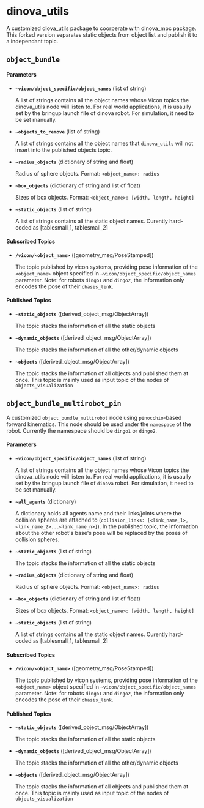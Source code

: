 # dinova_utils
A customized diova_utils package to coorperate with dinova_mpc package. This forked version separates static objects from object list and publish it to a independant topic.

## `object_bundle`

#### Parameters

* **`~vicon/object_specific/object_names`** (list of string)

    A list of strings contains all the object names whose Vicon topics the dinova_utils node will listen to. For real world applications, it is usaully set by the bringup launch file of dinova robot. For simulation, it need to be set manually.

* **`~objects_to_remove`** (list of string)

    A list of strings contains all the object names that `dinova_utils` will not insert into the published objects topic.

* **`~radius_objects`** (dictionary of string and float)

    Radius of sphere objects. Format: `<object_name>: radius`

* **`~box_objects`** (dictionary of string and list of float)

    Sizes of box objects. Format: `<object_name>: [width, length, height]`

* **`~static_objects`** (list of string)

    A list of strings contains all the static object names. Curently hard-coded as [tablesmall_1, tablesmall_2]
    

#### Subscribed Topics

* **`/vicon/<object_name>`** ([geometry_msg/PoseStamped])

    The topic published by vicon systems, providing pose information of the  `<object_name>` object specified in `~vicon/object_specific/object_names` parameter. Note: for robots `dingo1` and `dingo2`, the information only encodes the pose of their `chasis_link`.



#### Published Topics
* **`~static_objects`** ([derived_object_msg/ObjectArray])

    The topic stacks the information of all the static objects
* **`~dynamic_objects`** ([derived_object_msg/ObjectArray])

    The topic stacks the information of all the other/dynamic objects

* **`~objects`** ([derived_object_msg/ObjectArray])

    The topic stacks the information of all objects and published them at once. This topic is mainly used as input topic of the nodes of `objects_visualization`



## `object_bundle_multirobot_pin`
A customized `object_bundle_multirobot` node using `pinocchio`-based forward kinematics. This node should be used under the `namespace` of the robot. Currently the namespace should be `dingo1` or `dingo2`. 

#### Parameters

* **`~vicon/object_specific/object_names`** (list of string)

    A list of strings contains all the object names whose Vicon topics the dinova_utils node will listen to. For real world applications, it is usaully set by the bringup launch file of `dinova` robot. For simulation, it need to be set manually.

* **`~all_agents`** (dictionary)

    A dictionary holds all agents name and their links/joints where the collision spheres are attached to (`collision_links: [<link_name_1>, <link_name_2>...<link_name_n>]`). In the published topic, the information about the other robot's base's pose will be replaced by the poses of collision spheres.

* **`~static_objects`** (list of string)

    The topic stacks the information of all the static objects

* **`~radius_objects`** (dictionary of string and float)

    Radius of sphere objects. Format: `<object_name>: radius`

* **`~box_objects`** (dictionary of string and list of float)

    Sizes of box objects. Format: `<object_name>: [width, length, height]`

* **`~static_objects`** (list of string)

    A list of strings contains all the static object names. Curently hard-coded as [tablesmall_1, tablesmall_2]
    

#### Subscribed Topics

* **`/vicon/<object_name>`** ([geometry_msg/PoseStamped])

    The topic published by vicon systems, providing pose information of the  `<object_name>` object specified in `~vicon/object_specific/object_names` parameter. Note: for robots `dingo1` and `dingo2`, the information only encodes the pose of their `chasis_link`.


#### Published Topics
* **`~static_objects`** ([derived_object_msg/ObjectArray])

    The topic stacks the information of all the static objects
* **`~dynamic_objects`** ([derived_object_msg/ObjectArray])

    The topic stacks the information of all the other/dynamic objects

* **`~objects`** ([derived_object_msg/ObjectArray])

    The topic stacks the information of all objects and published them at once. This topic is mainly used as input topic of the nodes of `objects_visualization`

<!-- kinova_cmd_topic -->